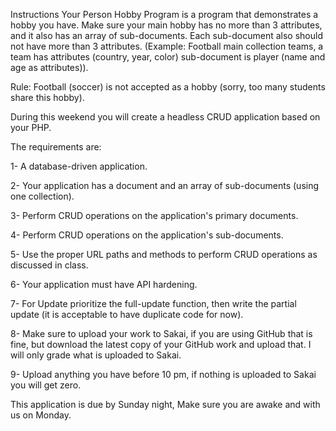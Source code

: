 Instructions
Your Person Hobby Program is a program that demonstrates a hobby you have. Make sure your main hobby has no more than 3 attributes, and it also has an array of sub-documents. Each sub-document also should not have more than 3 attributes. (Example: Football main collection teams, a team has attributes (country, year, color) sub-document is player (name and age as attributes)).

Rule: Football (soccer) is not accepted as a hobby (sorry, too many students share this hobby).

During this weekend you will create a headless CRUD application based on your PHP.

The requirements are:

1- A database-driven application.

2- Your application has a document and an array of sub-documents (using one collection).

3- Perform CRUD operations on the application's primary documents.

4- Perform CRUD operations on the application's sub-documents.

5- Use the proper URL paths and methods to perform CRUD operations as discussed in class.

6- Your application must have API hardening.

7- For Update prioritize the full-update function, then write the partial update (it is acceptable to have duplicate code for now).

8- Make sure to upload your work to Sakai, if you are using GitHub that is fine, but download the latest copy of your GitHub work and upload that. I will only grade what is uploaded to Sakai.

9- Upload anything you have before 10 pm, if nothing is uploaded to Sakai you will get zero.

This application is due by Sunday night, Make sure you are awake and with us on Monday.